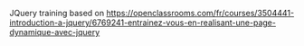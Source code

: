 JQuery training based on https://openclassrooms.com/fr/courses/3504441-introduction-a-jquery/6769241-entrainez-vous-en-realisant-une-page-dynamique-avec-jquery
